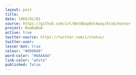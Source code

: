 ```yaml
---
layout: post
title: 
date: 1969/01/01
source: https://github.com/ixt/BotADayBotAway/blob/master
project: BoaDaBoA
active: true
twitter-source: https://twitter.com/i/status/
twitter-user: 
lesser-bot: true
colour: "#080808"
word-color: "#AAAAAA"
link-color: "white"
published: false
---
```


